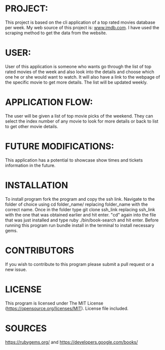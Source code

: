 
# PROJECT:
 This project is based on the cli application of a top rated movies database per week. My web source of this project is:
 www.imdb.com. I have used the scraping method to get the data from the website.


 # USER:
 User of this application is someone who wants go through the list of top rated movies of the week and also look into the details and choose which one he or she would want to watch. It will also have a link to the webpage of the specific movie to get more details. The list will be updated weekly. 

 # APPLICATION FLOW:
 The user will be given a list of top movie picks of the weekend. They can select the index number of any movie to look for more details or back to list to get other movie details.
 
 # FUTURE MODIFICATIONS:
 This application has a potential to showcase show times and tickets information in the future.

# INSTALLATION
To install program fork the program and copy the ssh link. Navigate to the folder of choice using cd folder_name/ replacing folder_name with the correct name. Once in the folder type git clone ssh_link replacing ssh_link with the one that was obtained earlier and hit enter. "cd" again into the file that was just installed and type ruby ./bin/book-search and hit enter. Before running this program run bundle install in the terminal to install necessary gems.

# CONTRIBUTORS
If you wish to contribute to this program please submit a pull request or a new issue.

# LICENSE
This program is licensed under The MIT License (https://opensource.org/licenses/MIT). License file included.

# SOURCES
https://rubygems.org/ and https://developers.google.com/books/

